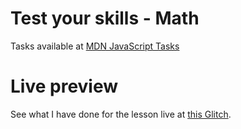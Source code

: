 # Test your skills - Math

Tasks available at [MDN JavaScript Tasks](https://developer.mozilla.org/en-US/docs/Learn/JavaScript/First_steps/Test_your_skills:_Math)

# Live preview

See what I have done for the lesson live at [this Glitch]().
